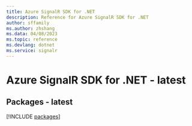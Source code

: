 ```yaml
---
title: Azure SignalR SDK for .NET
description: Reference for Azure SignalR SDK for .NET
author: sffamily
ms.author: zhshang
ms.data: 04/08/2023
ms.topic: reference
ms.devlang: dotnet
ms.service: signalr
---
```

# Azure SignalR SDK for .NET - latest
## Packages - latest
[!INCLUDE [packages](signalr-index.md)]